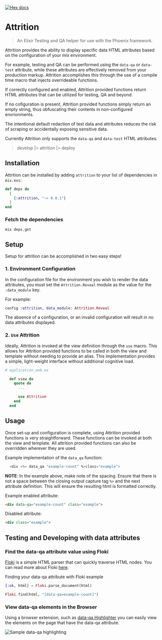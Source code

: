 [![Hex docs](http://img.shields.io/badge/hex.pm-docs-green.svg)](https://hexdocs.pm/attrition)

# Attrition

> An Elixir Testing and QA helper for use with the Phoenix framework.

Attrition provides the ability to display specific data HTML attributes 
based on the configuration of your mix environment.

For example, testing and QA can be performed using the `data-qa` or `data-test` attribute, 
while these attributes are effectively removed from your production markup. 
Attrition accomplishes this through the use of a compile time macro that injects 
overrideable functions. 

If correctly configured and enabled, Attrition provided functions return 
HTML attributes that can be utilized for testing, QA and beyond. 

If no cofiguration is present, Attrition provided functions simply return 
an empty string, thus obfuscating their contents in non-configured envrionments.

The intentional default redaction of test data and attributes reduces the risk 
of scraping or accidentally exposing sensitive data.

Currently Attrition only supports the `data-qa` and `data-test`
HTML attributes.

> develop |> attrition |> deploy

## Installation

Attrition can be installed by adding `attrition` to your list of dependencies in `mix.exs`:

```elixir
def deps do
  [
    {:attrition, "~> 0.0.1"}
  ]
end
```

### Fetch the dependencies

```shell
mix deps.get
```

## Setup
Setup for attrition can be accomplished in two easy steps!

### 1. Environment Configuration

In the configuration file for the environment you wish to render the 
data attributes, you must set the `Attrition.Reveal` module as the
value for the `:data_module` key.

For example:

```elixir
config :attrition, data_module: Attrition.Reveal
```

The absence of a configuration, or an invalid configuration will
result in no data attributes displayed. 

### 2. `Use` Attrition

Ideally, Attrition is invoked at the view definition through
the `use` macro. This allows for Attrition provided functions
to be called in both the view and template without needing to 
provide an alias. This implementation provides a simple, 
light-weight interface without additional cognitive load. 

```elixir
# application_web.ex

  def view do
    quote do
      ...

      use Attrition
    end
  end
```

## Usage

Once set-up and configuration is complete, using Attrition
provided functions is very straightforward. These functions 
can be invoked at both the view and template. All attrition provided
functions can also be overridden wherever they are used.

Example implementation of the `data_qa` function:
```elixir
  <div <%= data_qa "example-count" %>class="example">
```

**NOTE**: In the example above, make note of the spacing. Ensure that 
there is not a space between the closing output capture tag `%>` 
and the next attribute definition. This will ensure the resulting html
is formatted correctly.  

Example enabled attribute:
```html
<div data-qa="example-count" class="example">
```

Disabled attribute:
```html
<div class="example">
```

## Testing and Developing with data attributes
### Find the data-qa attribute value using Floki
[Floki](https://hex.pm/packages/floki) is a simple HTML parser that
can quickly traverse HTML nodes. You can read more about Floki 
[here](https://hexdocs.pm/floki/Floki.html).

Finding your data-qa attribute with Floki example
```elixir
{:ok, html} = Floki.parse_document(html)

Floki.find(html, "[data-qa=example-count]") 
```

### View data-qa elements in the Browser
Using a browser extension, such as [data-qa Highlighter](https://chrome.google.com/webstore/detail/data-qa-highlighter/idhhdaefanknhldagkhodblcpifdddcf?hl=en)
you can easily view the elements on the page that have the data-qa attribute. 

![Sample data-qa highlighting](https://lh3.googleusercontent.com/EEJotHEtiJT8VtbXYfb1_kDMOruvRQzsc4fk8kP93AHQnWlweht8OfJ4M8sIgxLEyxZhZ7dmVwU=w640-h400-e365)
